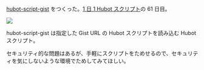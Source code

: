 [hubot-script-gist][gh:bouzuya/hubot-script-gist] をつくった。[1 日 1 Hubot スクリプト][hubot-script-per-day]の 61 日目。

![](http://img.f.hatena.ne.jp/images/fotolife/b/bouzuya/20140912/20140912223349.gif)

hubot-script-gist は指定した Gist URL の Hubot スクリプトを読み込む Hubot スクリプト。

セキュリティ的な問題はあるが、手軽にスクリプトをためせるので、セキュリティを気にしないような環境でためしてみてほしい。

[gh:bouzuya/hubot-script-gist]: https://github.com/bouzuya/hubot-script-gist
[hubot-script-per-day]: https://blog.bouzuya.net/posts?tags=hubot-script-per-day
